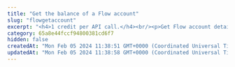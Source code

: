 ```yaml
---
title: "Get the balance of a Flow account"
slug: "flowgetaccount"
excerpt: "<h4>1 credit per API call.</h4><br/><p>Get Flow account details.</p>"
category: 65a8e44fccf94800381cd6f7
hidden: false
createdAt: "Mon Feb 05 2024 11:38:51 GMT+0000 (Coordinated Universal Time)"
updatedAt: "Mon Feb 05 2024 11:38:58 GMT+0000 (Coordinated Universal Time)"
---
```

